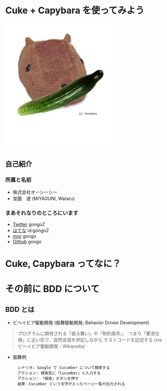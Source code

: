# Cuke + Capybara を使ってみよう
![Cucumber+Capybara](./images/cuke_capybara.png)

## 自己紹介

### 所属と名前
- 株式会社オーシーシー
- 宮國　渡 (MIYAGUNI, Wataru)

### まあそれなりのところにいます
- [Twitter](http://twitter.com/gongoZ) gongoZ
- [はてな](http://d.hatena.ne.jp/gongoZ) id:gongoZ
- [mixi](http://mixi.jp/show_profile.pl?id=67309) gongo
- [Github](http://github.com/gongo) gongo

# Cuke, Capybara ってなに？

# その前に BDD について

## BDD とは

- ビヘイビア駆動開発 (振舞駆動開発; Behavior Driven Development)

> プログラムに期待される「振る舞い」や「制約条件」、
> つまり「要求仕様」に近い形で、自然言語を併記しながら
> テストコードを記述する (via ビヘイビア駆動開発 - Wikipedia)


- 振舞例

        シナリオ: Google で Cucumber について検索する
        アクション: 検索窓に「Cucumber」と入力する
        アクション: 「検索」ボタンを押す
        結果：Cucumber という文字が入ったページ一覧が出力される
        
        
